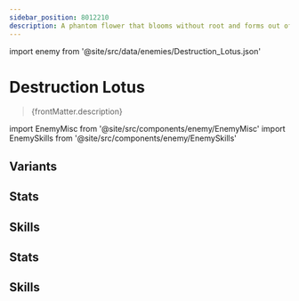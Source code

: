 ```yaml
---
sidebar_position: 8012210
description: A phantom flower that blooms without root and forms out of thin air. Phantylia used the Ambrosial Arbor as her host to forge a physical body, yet never let go of Destruction's authority.
---
```


import enemy from '@site/src/data/enemies/Destruction_Lotus.json'

# Destruction Lotus
<blockquote>{frontMatter.description}</blockquote>

import EnemyMisc from '@site/src/components/enemy/EnemyMisc'
import EnemySkills from '@site/src/components/enemy/EnemySkills'

## Variants

<Tabs queryString="variant">
<TabItem value='1' label='Destruction Flower (Phase 2)'>

<h2>Stats</h2>

<EnemyMisc enemy={enemy} variant={0} />

<h2>Skills</h2>

<EnemySkills enemy={enemy} variant={0} />
</TabItem>
<TabItem value='2' label='Destruction Flower (Phase 3)'>

<h2>Stats</h2>

<EnemyMisc enemy={enemy} variant={1} />

<h2>Skills</h2>

<EnemySkills enemy={enemy} variant={1} />
</TabItem>
</Tabs>
